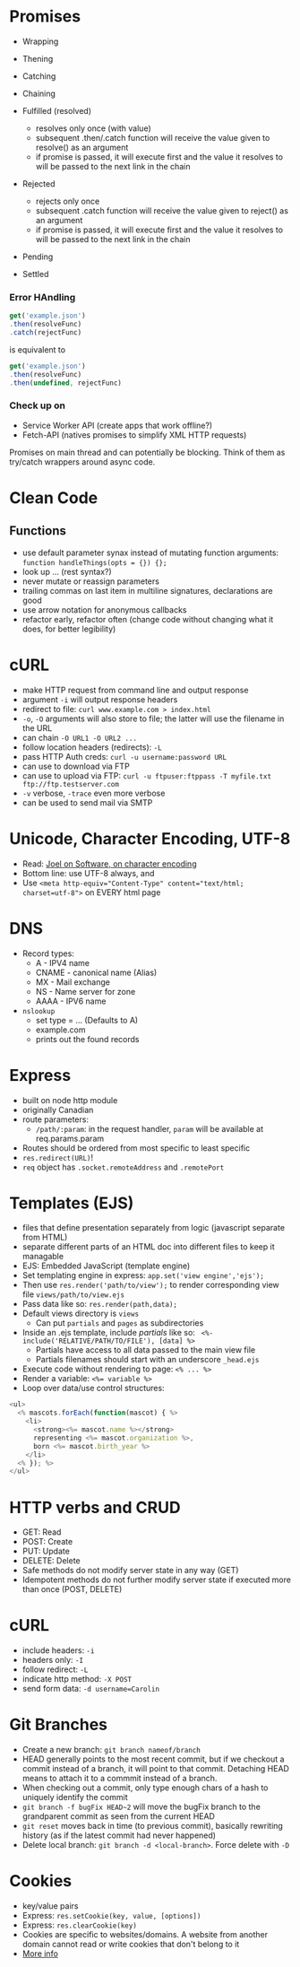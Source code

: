 # Promises
* Wrapping
* Thening
* Catching
* Chaining

* Fulfilled (resolved)
  * resolves only once (with value)
  * subsequent .then/.catch function will receive the value given to resolve() as an argument
  * if promise is passed, it will execute first and the value it resolves to will be passed to the next link in the chain
* Rejected
  * rejects only once
  * subsequent .catch function will receive the value given to reject() as an argument
  * if promise is passed, it will execute first and the value it resolves to will be passed to the next link in the chain
* Pending
* Settled

### Error HAndling
```javascript
get('example.json')
.then(resolveFunc)
.catch(rejectFunc)
```
is equivalent to
```javascript
get('example.json')
.then(resolveFunc)
.then(undefined, rejectFunc)
```

### Check up on
* Service Worker API (create apps that work offline?)
* Fetch-API (natives promises to simplify XML HTTP requests)

Promises on main thread and can potentially be blocking.
Think of them as try/catch wrappers around async code.

# Clean Code
## Functions
* use default parameter synax instead of mutating function arguments: ```function handleThings(opts = {}) {};```
* look up ... (rest syntax?)
* never mutate or reassign parameters
* trailing commas on last item in multiline signatures, declarations are good
* use arrow notation for anonymous callbacks
* refactor early, refactor often (change code without changing what it does, for better legibility)

# cURL
* make HTTP request from command line and output response
* argument ```-i``` will output response headers
* redirect to file: ```curl www.example.com > index.html```
* ```-o```, ```-O``` arguments will also store to file; the latter will use the filename in the URL
* can chain ```-O URL1 -O URL2 ...```
* follow location headers (redirects): ```-L```
* pass HTTP Auth creds: ```curl -u username:password URL```
* can use to download via FTP
* can use to upload via FTP: ```curl -u ftpuser:ftppass -T myfile.txt ftp://ftp.testserver.com```
* ```-v``` verbose, ```-trace``` even more verbose
* can be used to send mail via SMTP

# Unicode, Character Encoding, UTF-8
* Read: [Joel on Software, on character encoding](https://www.joelonsoftware.com/2003/10/08/the-absolute-minimum-every-software-developer-absolutely-positively-must-know-about-unicode-and-character-sets-no-excuses/)
* Bottom line: use UTF-8 always, and
* Use ```<meta http-equiv="Content-Type" content="text/html; charset=utf-8">``` on EVERY html page

# DNS
* Record types:
  * A - IPV4 name
  * CNAME - canonical name (Alias)
  * MX - Mail exchange
  * NS - Name server for zone
  * AAAA - IPV6 name
* ```nslookup```
  * set type = ... (Defaults to A)
  * example.com
  * prints out the found records

# Express
* built on node http module
* originally Canadian
* route parameters:
  * ```/path/:param```: in the request handler, ```param``` will be available at req.params.param
* Routes should be ordered from most specific to least specific
* ```res.redirect(URL)```!
* ```req``` object has ```.socket.remoteAddress``` and ```.remotePort```

# Templates (EJS)
* files that define presentation separately from logic (javascript separate from HTML)
* separate different parts of an HTML doc into different files to keep it managable
* EJS: Embedded JavaScript (template engine)
* Set templating engine in express: ```app.set('view engine','ejs');```
* Then use ```res.render('path/to/view');``` to render corresponding view file ```views/path/to/view.ejs```
* Pass data like so: ```res.render(path,data);```
* Default views directory is ```views```
  * Can put ```partials``` and ```pages``` as subdirectories
* Inside an .ejs template, include _partials_ like so: ``` <%- include('RELATIVE/PATH/TO/FILE'), [data] %>```
  * Partials have access to all data passed to the main view file
  * Partials filenames should start with an underscore ```_head.ejs```
* Execute code without rendering to page: ```<% ... %>```
* Render a variable: ```<%= variable %>```
* Loop over data/use control structures: 
```javascript
<ul>
  <% mascots.forEach(function(mascot) { %>
    <li>
      <strong><%= mascot.name %></strong>
      representing <%= mascot.organization %>,
      born <%= mascot.birth_year %>
    </li>
  <% }); %>
</ul>
```
# HTTP verbs and CRUD
* GET: Read
* POST: Create
* PUT: Update
* DELETE: Delete
* Safe methods do not modify server state in any way (GET)
* Idempotent methods do not further modify server state if executed more than once (POST, DELETE)

# cURL
* include headers: ```-i```
* headers only: ```-I```
* follow redirect: ```-L```
* indicate http method: ```-X POST```
* send form data: ```-d username=Carolin```

# Git Branches
* Create a new branch: ```git branch nameof/branch```
* HEAD generally points to the most recent commit, but if we checkout a commit instead of a branch, it will point to that commit. Detaching HEAD means to attach it to a commmit instead of a branch.
* When checking out a commit, only type enough chars of a hash to uniquely identify the commit
* ```git branch -f bugFix HEAD~2``` will move the bugFix branch to the grandparent commit as seen from the current HEAD
* ```git reset``` moves back in time (to previous commit), basically rewriting history (as if the latest commit had never happened) 
* Delete local branch: ```git branch -d <local-branch>```. Force delete with ```-D```

# Cookies
* key/value pairs
* Express: ```res.setCookie(key, value, [options])```
* Express: ```res.clearCookie(key)```
* Cookies are specific to websites/domains. A website from another domain cannot read or write cookies that don't belong to it
* [More info](https://stackoverflow.com/questions/1062963/how-do-browser-cookie-domains-wor)